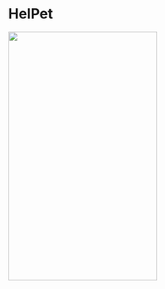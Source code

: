 # HelPet


<img src=https://github.com/nazlicancay/HelPet/blob/main/App.gif width="300" height="500"  />
